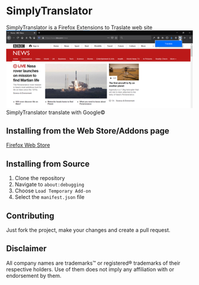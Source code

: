 # SimplyTranslator
SimplyTranslator is a Firefox Extensions to Traslate web site 
![Screenshot](https://raw.githubusercontent.com/3Samourai/SimplyTranslator/master/Screenshot.png)
SimplyTranslator translate with Google©
## Installing from the Web Store/Addons page
[Firefox Web Store]()

## Installing from Source
1. Clone the repository 
2. Navigate to `about:debugging`
3. Choose `Load Temporary Add-on`
4. Select the `manifest.json` file

## Contributing
Just fork the project, make your changes and create a pull request.

## Disclaimer
All company names are trademarks™ or registered® trademarks of their respective holders. 
Use of them does not imply any affiliation with or endorsement by them.
